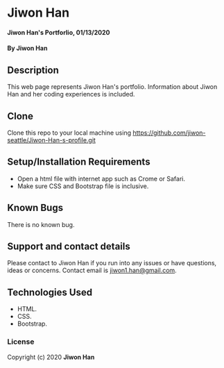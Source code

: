 # Jiwon Han

#### Jiwon Han's Portforlio, 01/13/2020

#### By **Jiwon Han**

## Description

This web page represents Jiwon Han's portfolio. Information about Jiwon Han and her coding experiences is included.

## Clone 
Clone this repo to your local machine using https://github.com/jiwon-seattle/Jiwon-Han-s-profile.git

## Setup/Installation Requirements

* Open a html file with internet app such as Crome or Safari.
* Make sure CSS and Bootstrap file is inclusive.

## Known Bugs

There is no known bug.

## Support and contact details

Please contact to Jiwon Han if you run into any issues or have questions, ideas or concerns. Contact email is jiwon1.han@gmail.com.

## Technologies Used

* HTML.
* CSS.
* Bootstrap.

### License

Copyright (c) 2020 **Jiwon Han**
